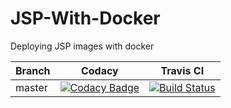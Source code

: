 # JSP-With-Docker
Deploying JSP images with docker

Branch | Codacy | Travis CI
---|---|---
master|[![Codacy Badge](https://api.codacy.com/project/badge/Grade/68894527c03448c9b5f349720d8f84f4)](https://www.codacy.com/app/hemanth22hemu/JSP-With-Docker?utm_source=github.com&amp;utm_medium=referral&amp;utm_content=hemanth22/JSP-With-Docker&amp;utm_campaign=Badge_Grade)|[![Build Status](https://travis-ci.org/hemanth22/JSP-With-Docker.svg?branch=master)](https://travis-ci.org/hemanth22/JSP-With-Docker)
